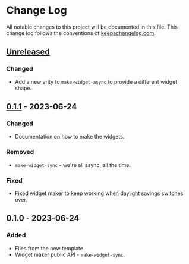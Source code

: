 # Change Log
All notable changes to this project will be documented in this file. This change log follows the conventions of [keepachangelog.com](http://keepachangelog.com/).

## [Unreleased]
### Changed
- Add a new arity to `make-widget-async` to provide a different widget shape.

## [0.1.1] - 2023-06-24
### Changed
- Documentation on how to make the widgets.

### Removed
- `make-widget-sync` - we're all async, all the time.

### Fixed
- Fixed widget maker to keep working when daylight savings switches over.

## 0.1.0 - 2023-06-24
### Added
- Files from the new template.
- Widget maker public API - `make-widget-sync`.

[Unreleased]: https://github.com/pkarczewski/game-of-life/compare/0.1.1...HEAD
[0.1.1]: https://github.com/pkarczewski/game-of-life/compare/0.1.0...0.1.1
